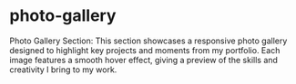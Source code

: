 # photo-gallery
Photo Gallery Section: This section showcases a responsive photo gallery designed to highlight key projects and moments from my portfolio. Each image features a smooth hover effect, giving a preview of the skills and creativity I bring to my work.
